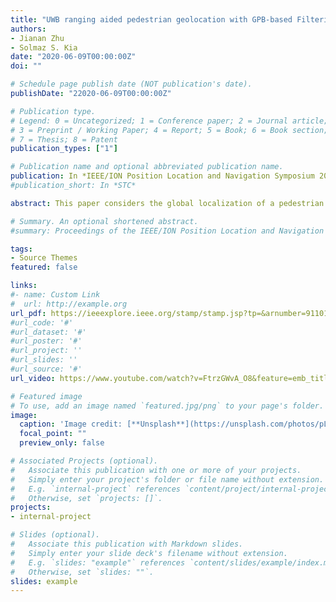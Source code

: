 ```yaml
---
title: "UWB ranging aided pedestrian geolocation with GPB-based Filtering for LoS and NLoS Measurement processing"
authors:
- Jianan Zhu
- Solmaz S. Kia
date: "2020-06-09T00:00:00Z"
doi: ""

# Schedule page publish date (NOT publication's date).
publishDate: "22020-06-09T00:00:00Z"

# Publication type.
# Legend: 0 = Uncategorized; 1 = Conference paper; 2 = Journal article;
# 3 = Preprint / Working Paper; 4 = Report; 5 = Book; 6 = Book section;
# 7 = Thesis; 8 = Patent
publication_types: ["1"]

# Publication name and optional abbreviated publication name.
publication: In *IEEE/ION Position Location and Navigation Symposium 2020*
#publication_short: In *STC*

abstract: This paper considers the global localization of a pedestrian via an ultra-wideband (UWB) ranging aided inertial navigation system (INS) and aims to address the challenges involved in proper processing of UWB range measurements. Even though UWB offers a decimeter level accuracy in line-of-sight (LoS) ranging, its accuracy degrades significantly in non-line-of-sight (NLoS). This drop in accuracy is due to a significant unknown positive bias in the NLOS range measurements. Therefore, the measurement models used in UWB LoS and NLoS ranging conditions are different, and proper processing of NLoS measurements requires a bias compensation measure. Previous work on bias compensation for UWB ranging that is used to aid an INS based localization assumes that the LoS and NLoS measurements are identified and distinguished from each other with absolute certainty. However, in practice, this assumption is hard to satisfy, and identifiers that determine the type of UWB range measurements deliver their results with only some level of certainty. To take into account the probabilistic nature of the NLoS identifiers, in this paper, we propose an adaptive localization based on the first-order generalized pseudo Bayesian (GPB) method to seamlessly handle the measurement model switching between LoS and NLoS UWB range measurements. The effectiveness of our proposed method is demonstrated via an experiment for pedestrian geolocation using a shoe-mounted INS system aided by UWB range measurements with respect to beacons with known locations.

# Summary. An optional shortened abstract.
#summary: Proceedings of the IEEE/ION Position Location and Navigation Symposium 2020

tags:
- Source Themes
featured: false

links:
#- name: Custom Link
#  url: http://example.org
url_pdf: https://ieeexplore.ieee.org/stamp/stamp.jsp?tp=&arnumber=9110175
#url_code: '#'
#url_dataset: '#'
#url_poster: '#'
#url_project: ''
#url_slides: ''
#url_source: '#'
url_video: https://www.youtube.com/watch?v=FtrzGWvA_O8&feature=emb_title

# Featured image
# To use, add an image named `featured.jpg/png` to your page's folder. 
image:
  caption: 'Image credit: [**Unsplash**](https://unsplash.com/photos/pLCdAaMFLTE)'
  focal_point: ""
  preview_only: false

# Associated Projects (optional).
#   Associate this publication with one or more of your projects.
#   Simply enter your project's folder or file name without extension.
#   E.g. `internal-project` references `content/project/internal-project/index.md`.
#   Otherwise, set `projects: []`.
projects:
- internal-project

# Slides (optional).
#   Associate this publication with Markdown slides.
#   Simply enter your slide deck's filename without extension.
#   E.g. `slides: "example"` references `content/slides/example/index.md`.
#   Otherwise, set `slides: ""`.
slides: example
---
```


<!-- {{% alert note %}}
Click the *Cite* button above to demo the feature to enable visitors to import publication metadata into their reference management software.
{{% /alert %}}

{{% alert note %}}
Click the *Slides* button above to demo Academic's Markdown slides feature.
{{% /alert %}}

Supplementary notes can be added here, including [code and math](https://sourcethemes.com/academic/docs/writing-markdown-latex/). -->
